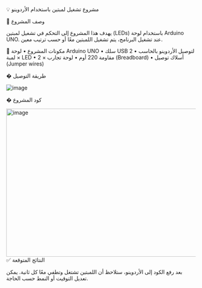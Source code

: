 💡 مشروع تشغيل لمبتين باستخدام الأردوينو

📌 وصف المشروع

يهدف هذا المشروع إلى التحكم في تشغيل لمبتين (LEDs) باستخدام لوحة Arduino UNO. عند تشغيل البرنامج، يتم تشغيل اللمبتين معًا أو حسب ترتيب معين.

🧱 مكونات المشروع
	•	لوحة Arduino UNO
	•	سلك USB لتوصيل الأردوينو بالحاسب
	•	2 × لمبة LED 
 	•	2 × مقاومة 220 أوم
	•	لوحة تجارب (Breadboard)
	•	أسلاك توصيل (Jumper wires)
 
� طريقة التوصيل

![image](https://github.com/user-attachments/assets/e4c9db76-1767-4b2e-a327-5fd3f954047e)

� كود المشروع

<img width="884" height="394" alt="image" src="https://github.com/user-attachments/assets/627faafe-24d8-4123-9242-cb3fcb2d1bda" />
✅ النتائج المتوقعة

بعد رفع الكود إلى الأردوينو، ستلاحظ أن اللمبتين تشتغل وتطفي معًا كل ثانية. يمكن تعديل التوقيت أو النمط حسب الحاجة.
